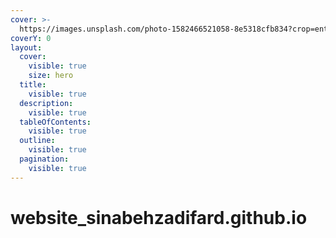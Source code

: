 ```yaml
---
cover: >-
  https://images.unsplash.com/photo-1582466521058-8e5318cfb834?crop=entropy&cs=srgb&fm=jpg&ixid=M3wxOTcwMjR8MHwxfHNlYXJjaHwxfHxiaXJkJTIwb24lMjB0aGUlMjB3YWxsfGVufDB8fHx8MTc0MDg0ODIxOHww&ixlib=rb-4.0.3&q=85
coverY: 0
layout:
  cover:
    visible: true
    size: hero
  title:
    visible: true
  description:
    visible: true
  tableOfContents:
    visible: true
  outline:
    visible: true
  pagination:
    visible: true
---
```


# website\_sinabehzadifard.github.io

